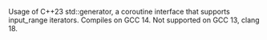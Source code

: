 Usage of C++23 std::generator, a coroutine interface that
supports input_range iterators. Compiles on GCC 14.
Not supported on GCC 13, clang 18.
